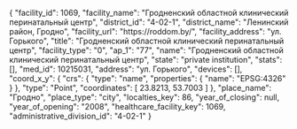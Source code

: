 {
    "facility_id": 1069,
    "facility_name": "Гродненский областной клинический перинатальный центр",
    "district_id": "4-02-1",
    "district_name": "Ленинский район, Гродно",
    "facility_url": "https:\/\/roddom.by\/",
    "facility_address": "ул. Горького",
    "title": "Гродненский областной клинический перинатальный центр",
    "facility_type": "0",
    "ap_1": "77",
    "name": "Гродненский областной клинический перинатальный центр",
    "state": "private institution",
    "stats": [],
    "med_id": 10215031,
    "address": "ул. Горького",
    "devices": [],
    "coord_x_y": {
        "crs": {
            "type": "name",
            "properties": {
                "name": "EPSG:4326"
            }
        },
        "type": "Point",
        "coordinates": [
            23.8213,
            53.7003
        ]
    },
    "place_name": "Гродно",
    "place_type": "city",
    "localties_key": 86,
    "year_of_closing": null,
    "year_of_opening": "2008",
    "healthcare_facility_key": 1069,
    "administrative_division_id": "4-02-1"
}